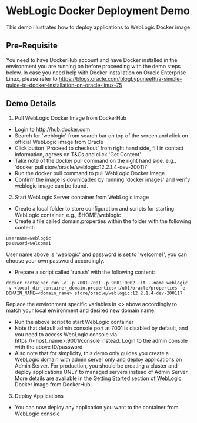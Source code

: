 # WebLogic Docker Deployment Demo

This demo illustrates how to deploy applications to WebLogic Docker image

## Pre-Requisite

You need to have DockerHub account and have Docker installed in the environment you are running on before proceeding with the demo steps below. In case you need help with Docker installation on Oracle Enterprise Linux, please refer to https://blogs.oracle.com/blogbypuneeth/a-simple-guide-to-docker-installation-on-oracle-linux-75

## Demo Details

1. Pull WebLogic Docker Image from DockerHub

- Login to http://hub.docker.com
- Search for 'weblogic' from search bar on top of the screen and click on official WebLogic image from Oracle
- Click button 'Proceed to checkout' from right hand side, fill in contact information, agrees on T&Cs and click 'Get Content'
- Take note of the docker pull command on the right hand side, e.g., 'docker pull store/oracle/weblogic:12.2.1.4-dev-200117'
- Run the docker pull command to pull WebLogic Docker Image.
- Confirm the image is downloaded by running 'docker images' and verify weblogic image can be found.

2. Start WebLogic Server container from WebLogic image

- Create a local folder to store configuration and scripts for starting WebLogic container, e.g., $HOME/weblogic
- Create a file called domain.properties within the folder with the following content:
```
username=weblogic
password=welcome1
```
  User name above is 'weblogic' and password is set to 'welcome1', you can choose your own password accordingly.

- Prepare a script called 'run.sh' with the following content:

```
docker container run -d -p 7001:7001 -p 9001:9002 -it --name weblogic -v <local_dir_container_domain.properties>:/u01/oracle/properties -e DOMAIN_NAME=<domain_name> store/oracle/weblogic:12.2.1.4-dev-200117
```

Replace the environment specific variables in <> above accordingly to match your local environment and desired new domain name.

- Run the above script to start WebLogic container
- Note that default admin console port at 7001 is disabled by default, and you need to access WebLogic console via https://<host_name>:9001/console instead. Login to the admin console with the above ID/password
- Also note that for simplicity, this demo only guides you create a WebLogic domain with admin server only and deploy applications on Admin Server. For production, you should be creating a cluster and deploy applications ONLY to managed servers instead of Admin Server. More details are available in the Getting Started section of WebLogic Docker image from DockerHub

3. Deploy Applications

- You can now deploy any application you want to the container from WebLogic console



